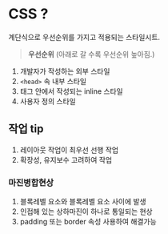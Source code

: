 # CSS ?
계단식으로 우선순위를 가지고 적용되는 스타일시트.    
> **우선순위** (아래로 갈 수록 우선순위 높아짐.)
1. 개발자가 작성하는 외부 스타일
2. `<head>` 속 내부 스타일
3. 태그 안에서 작성되는 inline 스타일
4. 사용자 정의 스타일

## 작업 tip
1. 레이아웃 작업이 최우선 선행 작업
2. 확장성, 유지보수 고려하여 작업

### 마진병합현상
1. 블록레벨 요소와 블록레벨 요소 사이에 발생
2. 인접해 있는 상하마진이 하나로 통일되는 현상
3. padding 또는 border 속성 사용하여 해결가능

